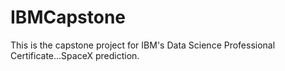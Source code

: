 # IBMCapstone
This is the capstone project for IBM's Data Science Professional Certificate...SpaceX prediction.
